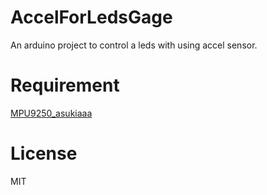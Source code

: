 # AccelForLedsGage
An arduino project to control a leds with using accel sensor.

# Requirement
[MPU9250_asukiaaa](https://github.com/asukiaaa/MPU9250_asukiaaa)

# License
MIT